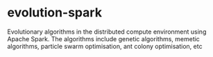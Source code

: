 # evolution-spark
Evolutionary algorithms in the distributed compute environment using Apache Spark. The algorithms include genetic algorithms, memetic algorithms, particle swarm optimisation, ant colony optimisation, etc
